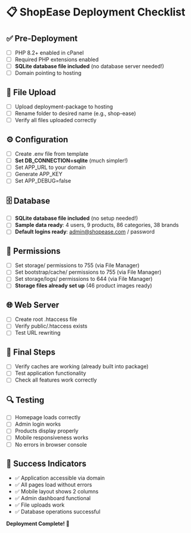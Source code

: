 # 📋 ShopEase Deployment Checklist

## ✅ Pre-Deployment
- [ ] PHP 8.2+ enabled in cPanel
- [ ] Required PHP extensions enabled
- [ ] **SQLite database file included** (no database server needed!)
- [ ] Domain pointing to hosting

## 📁 File Upload
- [ ] Upload deployment-package to hosting
- [ ] Rename folder to desired name (e.g., shop-ease)
- [ ] Verify all files uploaded correctly

## ⚙️ Configuration
- [ ] Create .env file from template
- [ ] **Set DB_CONNECTION=sqlite** (much simpler!)
- [ ] Set APP_URL to your domain
- [ ] Generate APP_KEY
- [ ] Set APP_DEBUG=false

## 🗄️ Database
- [ ] **SQLite database file included** (no setup needed!)
- [ ] **Sample data ready**: 4 users, 9 products, 86 categories, 38 brands
- [ ] **Default logins ready**: admin@shopease.com / password

## 🔐 Permissions
- [ ] Set storage/ permissions to 755 (via File Manager)
- [ ] Set bootstrap/cache/ permissions to 755 (via File Manager)
- [ ] Set storage/logs/ permissions to 644 (via File Manager)
- [ ] **Storage files already set up** (46 product images ready)

## 🌐 Web Server
- [ ] Create root .htaccess file
- [ ] Verify public/.htaccess exists
- [ ] Test URL rewriting

## 🚀 Final Steps
- [ ] Verify caches are working (already built into package)
- [ ] Test application functionality
- [ ] Check all features work correctly

## 🔍 Testing
- [ ] Homepage loads correctly
- [ ] Admin login works
- [ ] Products display properly
- [ ] Mobile responsiveness works
- [ ] No errors in browser console

## 🎯 Success Indicators
- ✅ Application accessible via domain
- ✅ All pages load without errors
- ✅ Mobile layout shows 2 columns
- ✅ Admin dashboard functional
- ✅ File uploads work
- ✅ Database operations successful

**Deployment Complete! 🎉**
